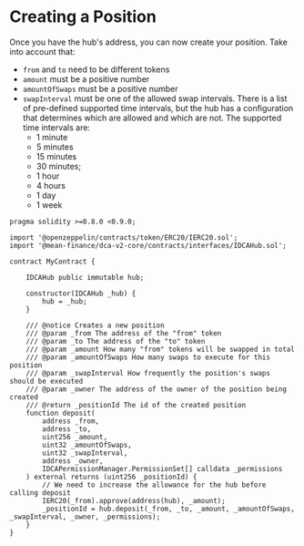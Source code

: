 # Creating a Position

Once you have the hub's address, you can now create your position. Take into account that:

* `from` and `to` need to be different tokens
* `amount` must be a positive number
* `amountOfSwaps` must be a positive number
* `swapInterval` must be one of the allowed swap intervals. There is a list of pre-defined supported time intervals, but the hub has a configuration that determines which are allowed and which are not. The supported time intervals are:
  * 1 minute
  * 5 minutes
  * 15 minutes
  * 30 minutes;&#x20;
  * 1 hour
  * 4 hours
  * 1 day
  * 1 week

```solidity
pragma solidity >=0.8.0 <0.9.0;

import '@openzeppelin/contracts/token/ERC20/IERC20.sol';
import '@mean-finance/dca-v2-core/contracts/interfaces/IDCAHub.sol';

contract MyContract {

    IDCAHub public immutable hub;
    
    constructor(IDCAHub _hub) {
        hub = _hub;
    }
    
    /// @notice Creates a new position
    /// @param _from The address of the "from" token
    /// @param _to The address of the "to" token
    /// @param _amount How many "from" tokens will be swapped in total
    /// @param _amountOfSwaps How many swaps to execute for this position
    /// @param _swapInterval How frequently the position's swaps should be executed
    /// @param _owner The address of the owner of the position being created
    /// @return _positionId The id of the created position
    function deposit(
        address _from,
        address _to,
        uint256 _amount,
        uint32 _amountOfSwaps,
        uint32 _swapInterval,
        address _owner,
        IDCAPermissionManager.PermissionSet[] calldata _permissions
    ) external returns (uint256 _positionId) {
        // We need to increase the allowance for the hub before calling deposit
        IERC20(_from).approve(address(hub), _amount);
        _positionId = hub.deposit(_from, _to, _amount, _amountOfSwaps, _swapInterval, _owner, _permissions);
    }
}
```

